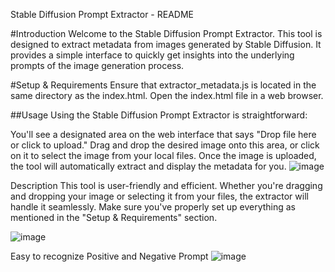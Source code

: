 Stable Diffusion Prompt Extractor - README

#Introduction
Welcome to the Stable Diffusion Prompt Extractor. This tool is designed to extract metadata from images generated by Stable Diffusion. It provides a simple interface to quickly get insights into the underlying prompts of the image generation process.

#Setup & Requirements
Ensure that extractor_metadata.js is located in the same directory as the index.html.
Open the index.html file in a web browser.

##Usage
Using the Stable Diffusion Prompt Extractor is straightforward:

You'll see a designated area on the web interface that says "Drop file here or click to upload."
Drag and drop the desired image onto this area, or click on it to select the image from your local files.
Once the image is uploaded, the tool will automatically extract and display the metadata for you.
![image](https://github.com/I210I/Stable-Difussion-promt-extractor/assets/14183985/6a2f85a3-0d26-42d4-9976-e859fc40ef50)



Description
This tool is user-friendly and efficient. Whether you're dragging and dropping your image or selecting it from your files, the extractor will handle it seamlessly. Make sure you've properly set up everything as mentioned in the "Setup & Requirements" section.

![image](https://github.com/I210I/Stable-Difussion-promt-extractor/assets/14183985/87d8832a-c050-4f82-b23d-33104460cb81)


Easy to recognize Positive and Negative Prompt
![image](https://github.com/I210I/Stable-Difussion-promt-extractor/assets/14183985/c074476b-4dee-49cf-8c08-1b4b432eec83)
